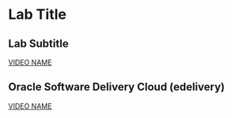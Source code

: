 # Lab Title


## Lab Subtitle

[VIDEO NAME](videohub:1_oshhvfcf)

## Oracle Software Delivery Cloud (edelivery)
[VIDEO NAME](videohub:1_oshhvfcf)



